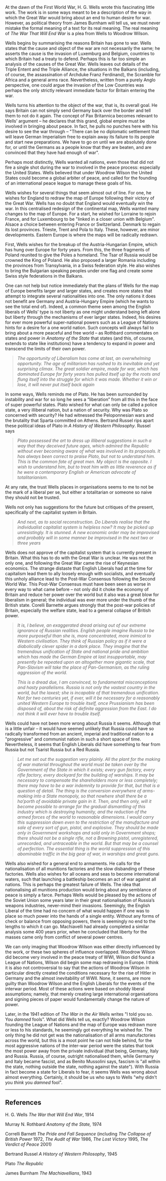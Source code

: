 At the dawn of the First World War, H. G. Wells wrote this fascinating little work. The work is in some ways meant to be a description of the way in which the Great War would bring about an end to human desire for war. However, as political theory from James Burnham will tell us, we must never mistake the formal meaning of a text for its real meaning. The real meaning of _The War That Will End War_ is a plea from Wells to Woodrow Wilson.

Wells begins by summarising the reasons Britain has gone to war. Wells states that the cause and object of the war are not necessarily the same; he asserts the cause is the invasion of Luxemburg and Belgium, countries to which Britain had a treaty to defend. Perhaps this is far too simple an analysis of the causes of the Great War. Wells leaves out details of the Triple Entent and the Triple Alliance, the situations in the Balkans (including, of course, the assassination of Archduke Franz Ferdinand), the Scramble for Africa and a general arms race. Nevertheless, written from a purely Anglo perspective, one could argue the invasion of the Low Countries was perhaps the only strictly relevant immediate factor for Britain entering the war.

Wells turns his attention to the object of the war, that is, its overall goal. He says Britain can not simply send Germany back over the border and tell them to not do it again. The concept of Pax Britannica becomes relevant to Wells’ argument – he declares that this grand, global empire must be involved in bringing about peace. In fact, he pulls no punches here with his desire to see the war through – "There can be no diplomatic settlement that will leave German Imperialism free to explain away its failure to its people and start new preparations. We have to go on until we are absolutely done for, or until the Germans as a people know that they are beaten, and are convinced that they have had enough of war".

Perhaps most distinctly, Wells wanted all nations, even those that did not fire a single shot during the war to involved in the peace process: especially the United States. Wells believed that under Woodrow Wilson the United States could become a global arbiter of peace, and called for the founding of an international peace league to manage these goals of his.

Wells wishes for several things that seem almost out of line. For one, he wishes for England to redraw the map of Europe following their victory of the Great War. Wells has no doubt that England would eventually win the war. In this centralised redesign of the continental map, Wells wanted many changes to the map of Europe. For a start, he wished for Lorraine to rejoin France, and for Luxembourg to be "linked in a closer union with Belgium". Alsace a choice between entering France or Switzerland. Denmark to regain its lost provinces. Trieste, Trent and Pola to Italy. These, however, are minor developments. Eastern Europe is where the maps will be radically redrawn.

First, Wells wishes for the breakup of the Austria-Hungarian Empire, which has hung over Europe for forty years. From this, the three fragments of Poland reunited to give the Poles a homeland. The Tsar of Russia would be crowned the King of Poland. He also proposed a larger Romania including the provinces from Transylvania, in a Swiss federation style. He also wishes to bring the Bulgarian speaking peoples under one flag and create some Swiss style federations in the Balkans.

One can not help but notice immediately that the plans of Wells for the map of Europe benefits larger and larger states, and creates more states that attempt to integrate several nationalities into one. The only nations it does not benefit are Germany and Austria-Hungary Empire (which he wants to see the total end of). Indeed, a common theme seen among the English liberals of Wells’ type is not liberty as one might understand being left alone but liberty through the mechanisms of ever larger states. Indeed, his desires for ever more powerful super-national powers such as a League of Nations hints for a desire for a one world nation. Such concepts will always fail to bring about a more peaceful and free world – as Rothbard commentates on states and power in _Anatomy of the State_ that states (and this, of course, extends to state like institutions) have a tendency to expand in power and transcend the limits of their own power.

> _The opportunity of Liberalism has come at last, an overwhelming opportunity. The age of militarism has rushed to its inevitable and yet surprising climax. The great soldier empire, made for war, which has dominated Europe for forty years has pulled itself up by the roots and flung itself into the struggle for which it was made. Whether it win or lose, it will never put itself back again_

In some ways, Wells reminds me of Plato. He has been surrounded by instability and war for so long he sees a “liberation” from all this in the face of super powerful states. Plato wished for what can only be called a police state, a very illiberal nation, but a nation of security. Why was Plato so concerned with security? He had witnessed the Peloponnesian wars and the brutality that Sparta committed on Athens. Bertrand Russel rips apart these political ideas of Plato in _A History of Western Philosophy_. Russel says

> _Plato possessed the art to dress up illiberal suggestions in such a way that they deceived future ages, which admired the Republic without ever becoming aware of what was involved in its proposals. It has always been correct to praise Plato, but not to understand him. This is the common fate of great men. My object is the opposite. I wish to understand him, but to treat him with as little reverence as if he were a contemporary English or American advocate of totalitarianism._

At any rate, the trust Wells places in organisations seems to me to not be the mark of a liberal per se, but either a totalitarian or someone so naive they should not be trusted.

Wells not only has suggestions for the future but critiques of the present, specifically of the capitalist system in Britain.

> _And next, as to social reconstruction. Do Liberals realise that the individualist capitalist system is helpless now? It may be picked up unresistingly. It is stunned. A new economic order may be improvised and probably will in some manner be improvised in the next two or three years_

Wells does not approve of the capitalist system that is currently present in Britain. What this has to do with the Great War is unclear. He was not the only one, and following the Great War came the rise of Keynesian economics. The strange distaste that English Liberals had at the time for capitalism lead them to ally loosely enough with socialists, and eventually this unholy alliance lead to the Post-War Consensus following the Second World War. This Post-War Consensus must have been seen as worse in every way to what came before – not only did it choke the economy of Britain and reduce her power over the world but it also was a great blow for liberalism in general; the individual was ever more under the thumb of the British state. Corelli Barnette argues strongly that the post-war policies of Britain, especially the welfare state, lead to a general collapse of British power.

> _It is, I believe, an exaggerated dread arising out of our extreme ignorance of Russian realities. English people imagine Russia to be more purposeful than she is, more concentrated, more inimical to Western civilisation. They think of Russian policy as if it were a diabolically clever spider in a dark place. They imagine that the tremendous unification of State and national pride and ambition which has made the German Empire at last insupportable, may presently be repeated upon an altogether more gigantic scale, that Pan-Slavism will take the place of Pan-Germanism, as the ruling aggression of the world._
> 
> _This is a dread due, I am convinced, to fundamental misconceptions and hasty parallelisms. Russia is not only the vastest country in the world, but the laxest; she is incapable of that tremendous unification. Not for two centuries yet, if ever, will it be necessary for a reasonably united Western Europe to trouble itself, once Prussianism has been disposed of, about the risk of definite aggression from the East. I do not think it will ever have to trouble itself._

Wells could have not been more wrong about Russia it seems. Although that is a little unfair – it would have seemed unlikely that Russia could have so radically transformed from an ancient, imperial and traditional nation to a "progressive" and communist nation in such a short space of time. Nevertheless, it seems that English Liberals did have something to fear from Russia but not Tsarist Russia but a Red Russia.

> _Let me set out the suggestion very plainly. All the plant for the making of war material throughout the world must be taken over by the Government of the State in which it exists; every gun factory, every rifle factory, every dockyard for the building of warships. It may be necessary to compensate the shareholders more or less completely; there may have to be a war indemnity to provide for that, but that is a question of detail. The thing is the conversion everywhere of arms-making into a State monopoly, so that nowhere shall there be a ha’porth of avoidable private gain in it. Then, and then only, will it become possible to arrange for the gradual dismantling of this industry which is destroying humanity, and the reduction of the armed forces of the world to reasonable dimensions. I would carry this suppression down even to the restriction of the manufacture and sale of every sort of gun, pistol, and explosive. They should be made only in Government workshops and sold only in Government shops; there should not be a single rifle, not a Browning pistol, unregistered, unrecorded, and untraceable in the world. But that may be a counsel of perfection. The essential thing is the world suppression of this abominable traffic in the big gear of war, in warships and great guns._

Wells also wished for a general end to armaments. He calls for the nationalisation of all munitions factories and the slow disbanding of these factories. Wells also wishes for all oceans and seas to become international waters, such that launching a battleship becomes an act of war against all nations. This is perhaps the greatest failure of Wells. The idea that nationalising all munitions production would bring about any semblance of peace is simply a farce. Perhaps Wells would be pleased by the actions of the Soviet Union some years later in their great nationalisation of Russia’s weapons industries, never-mind their invasions. Seemingly, the English Liberal of the time had no concern of what would happen if one was to place so much power into the hands of a single entity. Without any forms of check or balance from opposing powers, there is seemingly no end to the lengths to which it can go. Machiavelli had already completed a similar analysis some 400 years prior, when he concluded that liberty for the masses came only from conflict of several power centres.

We can only imaging that Woodrow Wilson was either directly influenced by the work, or these two spheres of influence overlapped. Woodrow Wilson did become very involved in the peace treaty of WWI, Wilson did found a League of Nations, Wilson did begin some map redrawing in Europe. I think it is also not controversial to say that the actions of Woodrow Wilson in particular directly created the conditions necessary for the rise of Hitler in Germany and the almost inevitability of WWII. None, it seems, are more guilty than Woodrow Wilson and the English Liberals for the events of the interwar period. Most of these actions were based on shoddy liberal assumptions; namely, that merely creating large international organisations and signing pieces of paper would fundamentally change the nature of power.

Later, in the 1941 edition of _The War in the Air_ Wells writes "I told you so. You _damned_ fools". What did Wells tell us, exactly? Woodrow Wilson founding the League of Nations and the map of Europe was redrawn more or less to his standards, he seemingly got everything he wished for. The only thing he did not get was the nationalisation of all arms manufactories across the world, but this is a moot point he can not hide behind, for the most aggressive nations of the inter-war period were the states that took the most power away from the private individual (that being, Germany, Italy and Russia. Russia, of course, outright nationalised them, while Germany and Italy became fascist, and as Benito Mussolini says, fascism is "all within the state, nothing outside the state, nothing against the state"). With Russia in fact become a state for Liberals to fear, it seems Wells was wrong about almost everything. Certainly, it should be us who says to Wells "why didn't you _think_ you _damned_ fool".

* * *

References
----------

H. G. Wells _The War that Will End War_, 1914

Murray N. Rothbard _Anatomy of the State,_ 1974

Correlli Barnett _The Pride and Fall Sequence_ (including _The Collapse of British Power_ 1972, _The Audit of War_ 1986, _The Lost Victory_ 1995, _The Verdict of Peace_ 2001)

Bertrand Russel _A History of Western Philosophy_, 1945

Plato _The Republic_

James Burnham _The Machiavellians_, 1943